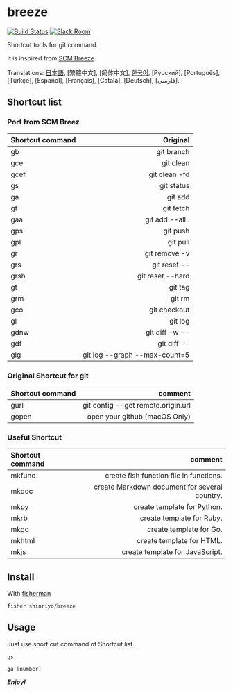 [日本語]: README.jp.md
[한국어]: README.kr.md

# breeze

[![Build Status][travis-badge]][travis-link]
[![Slack Room][slack-badge]][slack-link]

Shortcut tools for git command.

It is inspired from [SCM Breeze](https://github.com/scmbreeze/scm_breeze "SCM Breeze").

Translations: [日本語], [繁體中文], [简体中文], [한국어], [Русский], [Português], [Türkçe], [Español], [Français], [Català], [Deutsch], [فارسی].

## Shortcut list

### Port from SCM Breez

| Shortcut command | Original | 
|:-----------|------------:|
| gb | git branch |
| gce | git clean |
| gcef | git clean -fd |
| gs | git status |
| ga | git add |
| gf | git fetch |
| gaa | git add --all . |
| gps | git push |
| gpl | git pull |
| gr | git remove -v |
| grs | git reset -- |
| grsh | git reset --hard |
| gt | git tag |
| grm | git rm |
| gco | git checkout |
| gl | git log |
| gdnw | git diff -w -- |
| gdf | git diff -- |
| glg | git log --graph --max-count=5 |


### Original Shortcut for git

| Shortcut command | comment |
|:-----------|------------:|
| gurl | git config --get remote.origin.url |  |
| gopen | open your github (macOS Only) |

### Useful Shortcut

| Shortcut command | comment |
|:-----------|------------:|
| mkfunc | create fish function file in functions. |
| mkdoc | create Markdown document for several country. |
| mkpy | create template for Python. |
| mkrb | create template for Ruby. |
| mkgo | create template for Go. |
| mkhtml | create template for HTML. |
| mkjs | create template for JavaScript. |

## Install

With [fisherman]

```
fisher shinriyo/breeze
```

## Usage

Just use short cut command of Shortcut list.

`gs`

`ga [number]`

[travis-link]: https://travis-ci.org/shinriyo/breeze
[travis-badge]: https://img.shields.io/travis/shinriyo/breeze.svg
[slack-link]: https://fisherman-wharf.herokuapp.com
[slack-badge]: https://fisherman-wharf.herokuapp.com/badge.svg
[fisherman]: https://github.com/fisherman/fisherman

***Enjoy!***

